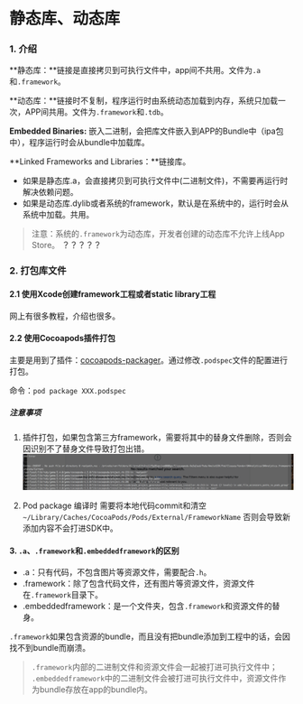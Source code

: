 # 静态库、动态库

### 1. 介绍

**静态库：**链接是直接拷贝到可执行文件中，app间不共用。文件为`.a`和`.framework`。

**动态库：**链接时不复制，程序运行时由系统动态加载到内存，系统只加载一次，APP间共用。文件为`.framework`和`.tdb`。

**Embedded Binaries:** 嵌入二进制，会把库文件嵌入到APP的Bundle中（ipa包中），程序运行时会从bundle中加载库。

**Linked Frameworks and Libraries：**链接库。

 - 如果是静态库.a，会直接拷贝到可执行文件中(二进制文件)，不需要再运行时解决依赖问题。
 - 如果是动态库.dylib或者系统的framework，默认是在系统中的，运行时会从系统中加载。共用。

> 注意：系统的`.framework`为动态库，开发者创建的动态库不允许上线App Store。  **？？？？？**

### 2. 打包库文件

#### 2.1 使用Xcode创建framework工程或者static library工程
网上有很多教程，介绍也很多。

#### 2.2 使用Cocoapods插件打包
主要是用到了插件：[cocoapods-packager](https://github.com/CocoaPods/cocoapods-packager)。通过修改`.podspec`文件的配置进行打包。

命令：`pod package XXX.podspec`

##### 注意事项
1. 插件打包，如果包含第三方framework，需要将其中的替身文件删除，否则会因识别不了替身文件导致打包出错。
![](./images/framework_error.tiff)

2. Pod package 编译时 需要将本地代码commit和清空`~/Library/Caches/CocoaPods/Pods/External/FrameworkName` 否则会导致新添加内容不会打进SDK中。

#### 3. `.a`、`.framework`和`.embeddedframework`的区别

- .a：只有代码，不包含图片等资源文件，需要配合`.h`。
- .framework：除了包含代码文件，还有图片等资源文件，资源文件在`.framework`目录下。
- .embeddedframework：是一个文件夹，包含`.framework`和资源文件的替身。

`.framework`如果包含资源的bundle，而且没有把bundle添加到工程中的话，会因找不到bundle而崩溃。
> `.framework`内部的二进制文件和资源文件会一起被打进可执行文件中；
> `.embeddedframework`中的二进制文件会被打进可执行文件中，资源文件作为bundle存放在app的bundle内。